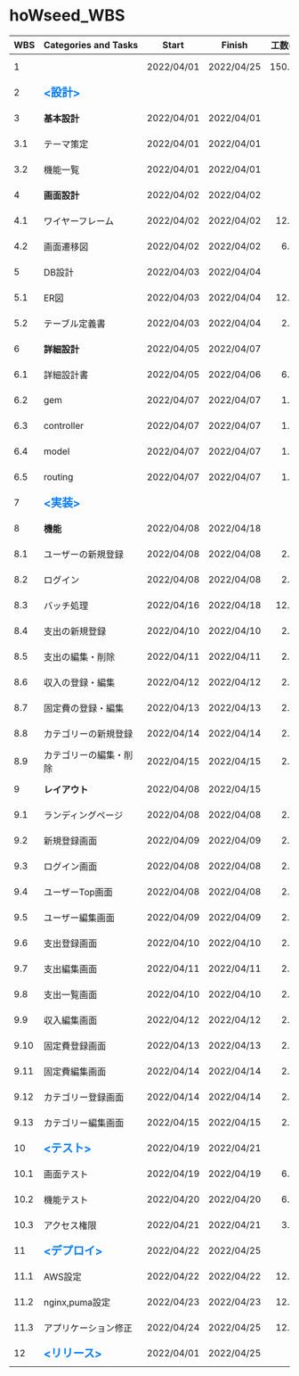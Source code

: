# hoWseed_WBS

| WBS  | Categories&nbsp;and&nbsp;Tasks                                            | Start      | Finish     | 工数(h) |                       Progress                        |
| ---- | ------------------------------------------------------------------------- | ---------- | ---------- | ------: | :---------------------------------------------------: |
| 1    | &nbsp;                                                                    | 2022/04/01 | 2022/04/25 |  150.00 | ![progress](https://progress-bar.dev/22/ "progress")  |
| 2    | <span style= "color:#007bff; font-size:20px"><strong><設計></span>        | &nbsp;     | &nbsp;     |       - | ![progress](https://progress-bar.dev/88/ "progress")  |
| 3    | <strong>基本設計                                                          | 2022/04/01 | 2022/04/01 |       - | ![progress](https://progress-bar.dev/100/ "progress") |
| 3.1  | テーマ策定                                                                | 2022/04/01 | 2022/04/01 |       - | ![progress](https://progress-bar.dev/100/ "progress") |
| 3.2  | 機能一覧                                                                  | 2022/04/01 | 2022/04/01 |       3 | ![progress](https://progress-bar.dev/100/ "progress") |
| 4    | <strong>画面設計                                                          | 2022/04/02 | 2022/04/02 |       - | ![progress](https://progress-bar.dev/100/ "progress") |
| 4.1  | ワイヤーフレーム                                                          | 2022/04/02 | 2022/04/02 |   12.00 | ![progress](https://progress-bar.dev/100/ "progress") |
| 4.2  | 画面遷移図                                                                | 2022/04/02 | 2022/04/02 |    6.00 | ![progress](https://progress-bar.dev/100/ "progress") |
| 5    | DB設計                                                                    | 2022/04/03 | 2022/04/04 |       - | ![progress](https://progress-bar.dev/100/ "progress") |
| 5.1  | ER図                                                                      | 2022/04/03 | 2022/04/04 |   12.00 | ![progress](https://progress-bar.dev/100/ "progress") |
| 5.2  | テーブル定義書                                                            | 2022/04/03 | 2022/04/04 |    2.00 | ![progress](https://progress-bar.dev/100/ "progress") |
| 6    | <strong>詳細設計                                                          | 2022/04/05 | 2022/04/07 |       - | ![progress](https://progress-bar.dev/50/ "progress")  |
| 6.1  | 詳細設計書                                                                | 2022/04/05 | 2022/04/06 |    6.00 |  ![progress](https://progress-bar.dev/0/ "progress")  |
| 6.2  | gem                                                                       | 2022/04/07 | 2022/04/07 |    1.00 | ![progress](https://progress-bar.dev/100/ "progress") |
| 6.3  | controller                                                                | 2022/04/07 | 2022/04/07 |    1.00 | ![progress](https://progress-bar.dev/100/ "progress") |
| 6.4  | model                                                                     | 2022/04/07 | 2022/04/07 |    1.00 | ![progress](https://progress-bar.dev/100/ "progress") |
| 6.5  | routing                                                                   | 2022/04/07 | 2022/04/07 |    1.00 |  ![progress](https://progress-bar.dev/0/ "progress")  |
| 7    | <span style= "color:#007bff;font-size:20px"><strong><実装></span>         |            |            |       - |  ![progress](https://progress-bar.dev/0/ "progress")  |
| 8    | <strong>機能                                                              | 2022/04/08 | 2022/04/18 |       - |  ![progress](https://progress-bar.dev/0/ "progress")  |
| 8.1  | ユーザーの新規登録                                                        | 2022/04/08 | 2022/04/08 |    2.00 |  ![progress](https://progress-bar.dev/0/ "progress")  |
| 8.2  | ログイン                                                                  | 2022/04/08 | 2022/04/08 |    2.00 |  ![progress](https://progress-bar.dev/0/ "progress")  |
| 8.3  | バッチ処理                                                                | 2022/04/16 | 2022/04/18 |   12.00 |  ![progress](https://progress-bar.dev/0/ "progress")  |
| 8.4  | 支出の新規登録                                                            | 2022/04/10 | 2022/04/10 |    2.00 |  ![progress](https://progress-bar.dev/0/ "progress")  |
| 8.5  | 支出の編集・削除                                                          | 2022/04/11 | 2022/04/11 |    2.00 |  ![progress](https://progress-bar.dev/0/ "progress")  |
| 8.6  | 収入の登録・編集                                                          | 2022/04/12 | 2022/04/12 |    2.00 |  ![progress](https://progress-bar.dev/0/ "progress")  |
| 8.7  | 固定費の登録・編集                                                        | 2022/04/13 | 2022/04/13 |    2.00 |  ![progress](https://progress-bar.dev/0/ "progress")  |
| 8.8  | カテゴリーの新規登録                                                      | 2022/04/14 | 2022/04/14 |    2.00 |  ![progress](https://progress-bar.dev/0/ "progress")  |
| 8.9  | カテゴリーの編集・削除                                                    | 2022/04/15 | 2022/04/15 |    2.00 |  ![progress](https://progress-bar.dev/0/ "progress")  |
| 9    | <strong>レイアウト                                                        | 2022/04/08 | 2022/04/15 |       - |  ![progress](https://progress-bar.dev/0/ "progress")  |
| 9.1  | ランディングページ                                                        | 2022/04/08 | 2022/04/08 |    2.00 |  ![progress](https://progress-bar.dev/0/ "progress")  |
| 9.2  | 新規登録画面                                                              | 2022/04/09 | 2022/04/09 |    2.00 |  ![progress](https://progress-bar.dev/0/ "progress")  |
| 9.3  | ログイン画面                                                              | 2022/04/08 | 2022/04/08 |    2.00 |  ![progress](https://progress-bar.dev/0/ "progress")  |
| 9.4  | ユーザーTop画面                                                           | 2022/04/08 | 2022/04/08 |    2.00 |  ![progress](https://progress-bar.dev/0/ "progress")  |
| 9.5  | ユーザー編集画面                                                          | 2022/04/09 | 2022/04/09 |    2.00 |  ![progress](https://progress-bar.dev/0/ "progress")  |
| 9.6  | 支出登録画面                                                              | 2022/04/10 | 2022/04/10 |    2.00 |  ![progress](https://progress-bar.dev/0/ "progress")  |
| 9.7  | 支出編集画面                                                              | 2022/04/11 | 2022/04/11 |    2.00 |  ![progress](https://progress-bar.dev/0/ "progress")  |
| 9.8  | 支出一覧画面                                                              | 2022/04/10 | 2022/04/10 |    2.00 |  ![progress](https://progress-bar.dev/0/ "progress")  |
| 9.9  | 収入編集画面                                                              | 2022/04/12 | 2022/04/12 |    2.00 |  ![progress](https://progress-bar.dev/0/ "progress")  |
| 9.10 | 固定費登録画面                                                            | 2022/04/13 | 2022/04/13 |    2.00 |  ![progress](https://progress-bar.dev/0/ "progress")  |
| 9.11 | 固定費編集画面                                                            | 2022/04/14 | 2022/04/14 |    2.00 |  ![progress](https://progress-bar.dev/0/ "progress")  |
| 9.12 | カテゴリー登録画面                                                        | 2022/04/14 | 2022/04/14 |    2.00 |  ![progress](https://progress-bar.dev/0/ "progress")  |
| 9.13 | カテゴリー編集画面                                                        | 2022/04/15 | 2022/04/15 |    2.00 |  ![progress](https://progress-bar.dev/0/ "progress")  |
| 10   | <span style= "color:#007bff;font-size:20px"><strong><テスト></span>       | 2022/04/19 | 2022/04/21 |       - |  ![progress](https://progress-bar.dev/0/ "progress")  |
| 10.1 | 画面テスト                                                                | 2022/04/19 | 2022/04/19 |    6.00 |  ![progress](https://progress-bar.dev/0/ "progress")  |
| 10.2 | 機能テスト                                                                | 2022/04/20 | 2022/04/20 |    6.00 |  ![progress](https://progress-bar.dev/0/ "progress")  |
| 10.3 | アクセス権限                                                              | 2022/04/21 | 2022/04/21 |    3.00 |  ![progress](https://progress-bar.dev/0/ "progress")  |
| 11   | <span style= "color:#007bff;font-size:20px"><strong><デプロイ><br></span> | 2022/04/22 | 2022/04/25 |       - |  ![progress](https://progress-bar.dev/0/ "progress")  |
| 11.1 | AWS設定                                                                   | 2022/04/22 | 2022/04/22 |   12.00 |  ![progress](https://progress-bar.dev/0/ "progress")  |
| 11.2 | nginx,puma設定                                                            | 2022/04/23 | 2022/04/23 |   12.00 |  ![progress](https://progress-bar.dev/0/ "progress")  |
| 11.3 | アプリケーション修正                                                      | 2022/04/24 | 2022/04/25 |   12.00 |  ![progress](https://progress-bar.dev/0/ "progress")  |
| 12   | <span style= "color:#007bff;font-size:20px"><strong><リリース></span>     | 2022/04/01 | 2022/04/25 |       - |  ![progress](https://progress-bar.dev/0/ "progress")  |